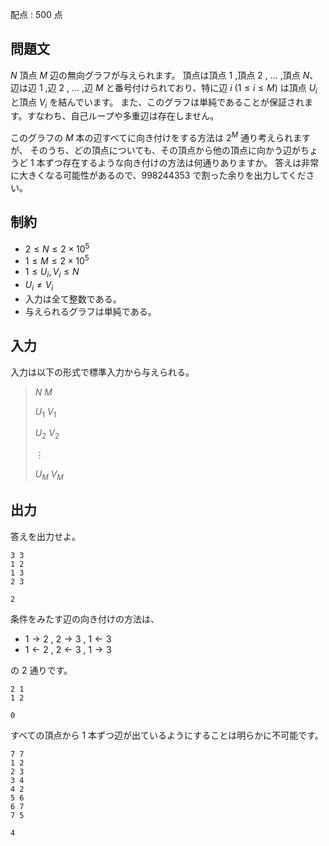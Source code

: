 配点 : $500$ 点

## 問題文

$N$ 頂点 $M$ 辺の無向グラフが与えられます。
頂点は頂点 $1$ ,頂点 $2$ , $\ldots$ ,頂点 $N$、辺は辺 $1$ ,辺 $2$ , $\ldots$ ,辺 $M$ と番号付けられており、特に辺 $i$ $(1 \leq i \leq M)$ は頂点 $U_i$ と頂点 $V_i$ を結んでいます。
また、このグラフは単純であることが保証されます。すなわち、自己ループや多重辺は存在しません。

このグラフの $M$ 本の辺すべてに向き付けをする方法は $2^M$ 通り考えられますが、
 そのうち、どの頂点についても、その頂点から他の頂点に向かう辺がちょうど $1$ 本ずつ存在するような向き付けの方法は何通りありますか。
 答えは非常に大きくなる可能性があるので、$998244353$ で割った余りを出力してください。

## 制約

- $2 \leq N \leq 2\times 10^5$
- $1 \leq M \leq 2\times 10^5$
- $1 \leq U_i,V_i \leq N$
- $U_i \neq V_i$
- 入力は全て整数である。
- 与えられるグラフは単純である。

## 入力

入力は以下の形式で標準入力から与えられる。

> $N$ $M$
> 
> $U_1$ $V_1$
> 
> $U_2$ $V_2$
> 
> $\vdots$
> 
> $U_M$ $V_M$

## 出力

答えを出力せよ。

```input1
3 3
1 2
1 3
2 3
```

```output1
2
```

条件をみたす辺の向き付けの方法は、

- $1\rightarrow 2$ , $2\rightarrow 3$ , $1\leftarrow 3$
- $1\leftarrow 2$ , $2\leftarrow 3$ , $1\rightarrow 3$

の $2$ 通りです。

```input2
2 1
1 2
```

```output2
0
```

すべての頂点から $1$ 本ずつ辺が出ているようにすることは明らかに不可能です。

```input3
7 7
1 2
2 3
3 4
4 2
5 6
6 7
7 5
```

```output3
4
```